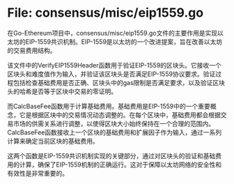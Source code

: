 # File: consensus/misc/eip1559.go

在Go-Ethereum项目中，consensus/misc/eip1559.go文件的主要作用是实现以太坊的EIP-1559共识机制。EIP-1559是以太坊的一个改进提案，旨在改善以太坊的交易费用结构。

该文件中的VerifyEIP1559Header函数用于验证EIP-1559的区块头。它接收一个区块头和难度值作为输入，并验证该区块头是否满足EIP-1559协议要求。验证过程包括检查基础费用是否正确、区块头中的gas限制是否满足要求，以及验证区块头的哈希是否等于区块中交易的零证明。

而CalcBaseFee函数用于计算基础费用。基础费用是EIP-1559中的一个重要概念，它是根据区块中的交易情况动态调整的。在每个区块中，基础费用都会根据交易市场的供需关系进行调整，以使得区块大小始终保持在一个合理的范围内。CalcBaseFee函数接收上一个区块的基础费用和扩展因子作为输入，通过一系列计算来确定当前区块的基础费用。

这两个函数是EIP-1559共识机制实现的关键部分，通过对区块头的验证和基础费用的计算，确保了EIP-1559机制的正确运行。这对于保障以太坊网络的安全性和有效性是非常重要的。

